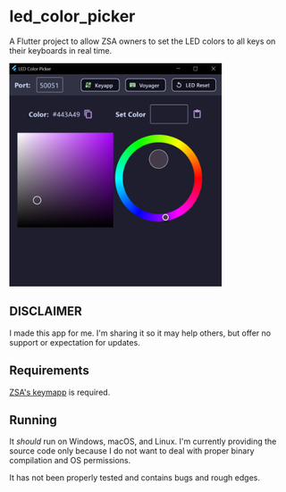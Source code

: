 # led_color_picker

A Flutter project to allow ZSA owners to set the LED colors to all keys on their keyboards in real time.

![Screenshot](/docs/screenshot.png)

## DISCLAIMER

I made this app for me.  I'm sharing it so it may help others, but offer no support or expectation for updates.

## Requirements

[ZSA's keymapp](https://blog.zsa.io/keymapp/) is required.

## Running

It _should_ run on Windows, macOS, and Linux.  I'm currently providing the source code only because I do not want to deal with proper binary compilation and OS permissions.

It has not been properly tested and contains bugs and rough edges.